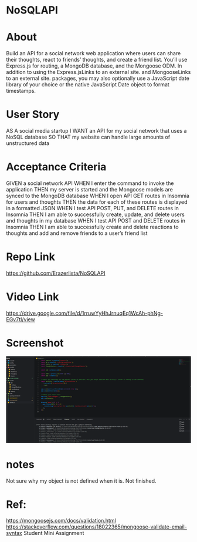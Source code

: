 # NoSQLAPI

# About

Build an API for a social network web application where users can share their thoughts, react to friends’ thoughts, and create a friend list. You’ll use Express.js for routing, a MongoDB database, and the Mongoose ODM. In addition to using the Express.jsLinks to an external site. and MongooseLinks to an external site. packages, you may also optionally use a JavaScript date library of your choice or the native JavaScript Date object to format timestamps.

# User Story

AS A social media startup
I WANT an API for my social network that uses a NoSQL database
SO THAT my website can handle large amounts of unstructured data

# Acceptance Criteria

GIVEN a social network API
WHEN I enter the command to invoke the application
THEN my server is started and the Mongoose models are synced to the MongoDB database
WHEN I open API GET routes in Insomnia for users and thoughts
THEN the data for each of these routes is displayed in a formatted JSON
WHEN I test API POST, PUT, and DELETE routes in Insomnia
THEN I am able to successfully create, update, and delete users and thoughts in my database
WHEN I test API POST and DELETE routes in Insomnia
THEN I am able to successfully create and delete reactions to thoughts and add and remove friends to a user’s friend list

# Repo Link

https://github.com/Erazerlista/NoSQLAPI

# Video Link

https://drive.google.com/file/d/1rruwYyHhJrnuqEq1WcAh-phNg-EGv7tI/view

# Screenshot

<img src="assets/projectsql.png" alt= "pic of code">

# notes

Not sure why my object is not defined when it is. Not finished.

# Ref:

https://mongoosejs.com/docs/validation.html
https://stackoverflow.com/questions/18022365/mongoose-validate-email-syntax
Student Mini Assignment
